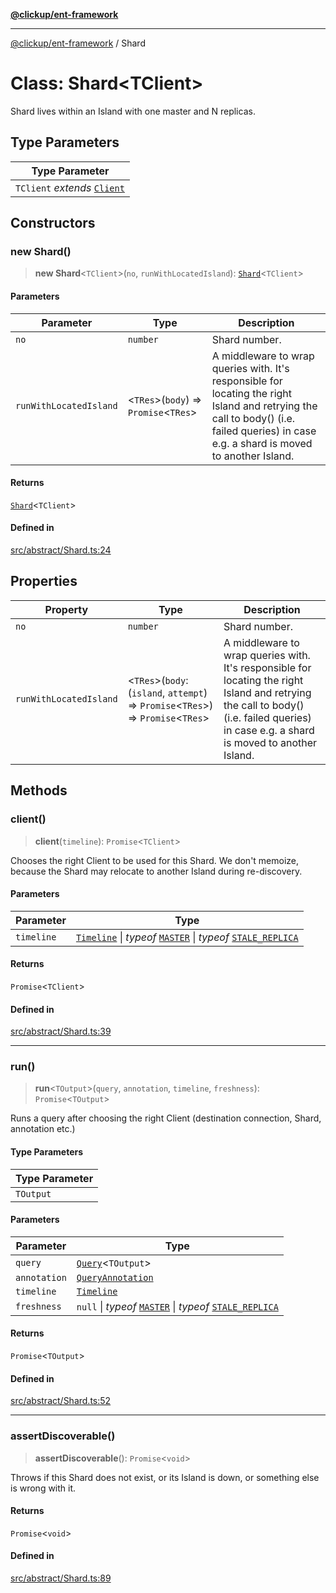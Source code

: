 [**@clickup/ent-framework**](../README.md)

***

[@clickup/ent-framework](../globals.md) / Shard

# Class: Shard\<TClient\>

Shard lives within an Island with one master and N replicas.

## Type Parameters

| Type Parameter |
| ------ |
| `TClient` *extends* [`Client`](Client.md) |

## Constructors

### new Shard()

> **new Shard**\<`TClient`\>(`no`, `runWithLocatedIsland`): [`Shard`](Shard.md)\<`TClient`\>

#### Parameters

| Parameter | Type | Description |
| ------ | ------ | ------ |
| `no` | `number` | Shard number. |
| `runWithLocatedIsland` | \<`TRes`\>(`body`) => `Promise`\<`TRes`\> | A middleware to wrap queries with. It's responsible for locating the right Island and retrying the call to body() (i.e. failed queries) in case e.g. a shard is moved to another Island. |

#### Returns

[`Shard`](Shard.md)\<`TClient`\>

#### Defined in

[src/abstract/Shard.ts:24](https://github.com/clickup/ent-framework/blob/master/src/abstract/Shard.ts#L24)

## Properties

| Property | Type | Description |
| ------ | ------ | ------ |
| `no` | `number` | Shard number. |
| `runWithLocatedIsland` | \<`TRes`\>(`body`: (`island`, `attempt`) => `Promise`\<`TRes`\>) => `Promise`\<`TRes`\> | A middleware to wrap queries with. It's responsible for locating the right Island and retrying the call to body() (i.e. failed queries) in case e.g. a shard is moved to another Island. |

## Methods

### client()

> **client**(`timeline`): `Promise`\<`TClient`\>

Chooses the right Client to be used for this Shard. We don't memoize,
because the Shard may relocate to another Island during re-discovery.

#### Parameters

| Parameter | Type |
| ------ | ------ |
| `timeline` | [`Timeline`](Timeline.md) \| *typeof* [`MASTER`](../variables/MASTER.md) \| *typeof* [`STALE_REPLICA`](../variables/STALE_REPLICA.md) |

#### Returns

`Promise`\<`TClient`\>

#### Defined in

[src/abstract/Shard.ts:39](https://github.com/clickup/ent-framework/blob/master/src/abstract/Shard.ts#L39)

***

### run()

> **run**\<`TOutput`\>(`query`, `annotation`, `timeline`, `freshness`): `Promise`\<`TOutput`\>

Runs a query after choosing the right Client (destination connection,
Shard, annotation etc.)

#### Type Parameters

| Type Parameter |
| ------ |
| `TOutput` |

#### Parameters

| Parameter | Type |
| ------ | ------ |
| `query` | [`Query`](../interfaces/Query.md)\<`TOutput`\> |
| `annotation` | [`QueryAnnotation`](../interfaces/QueryAnnotation.md) |
| `timeline` | [`Timeline`](Timeline.md) |
| `freshness` | `null` \| *typeof* [`MASTER`](../variables/MASTER.md) \| *typeof* [`STALE_REPLICA`](../variables/STALE_REPLICA.md) |

#### Returns

`Promise`\<`TOutput`\>

#### Defined in

[src/abstract/Shard.ts:52](https://github.com/clickup/ent-framework/blob/master/src/abstract/Shard.ts#L52)

***

### assertDiscoverable()

> **assertDiscoverable**(): `Promise`\<`void`\>

Throws if this Shard does not exist, or its Island is down, or something
else is wrong with it.

#### Returns

`Promise`\<`void`\>

#### Defined in

[src/abstract/Shard.ts:89](https://github.com/clickup/ent-framework/blob/master/src/abstract/Shard.ts#L89)
